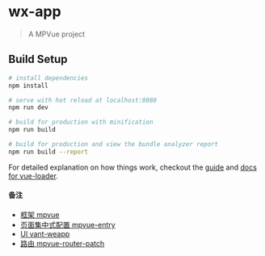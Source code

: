 # wx-app

> A MPVue project

## Build Setup

``` bash
# install dependencies
npm install

# serve with hot reload at localhost:8080
npm run dev

# build for production with minification
npm run build

# build for production and view the bundle analyzer report
npm run build --report
```

For detailed explanation on how things work, checkout the [guide](http://vuejs-templates.github.io/webpack/) and [docs for vue-loader](http://vuejs.github.io/vue-loader).

#### 备注
- [框架 mpvue]()
- [页面集中式配置 mpvue-entry](https://github.com/F-loat/mpvue-entry)
- [UI vant-weapp](https://github.com/youzan/vant-weapp)
- [路由 mpvue-router-patch](https://github.com/F-loat/mpvue-router-patch)
